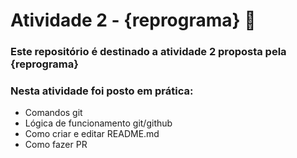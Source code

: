 # Atividade 2 - {reprograma} :rocket:

### Este repositório é destinado a atividade 2 proposta pela {reprograma}
### Nesta atividade foi posto em prática:
* Comandos git 
* Lógica de funcionamento git/github
* Como criar e editar README.md
* Como fazer PR